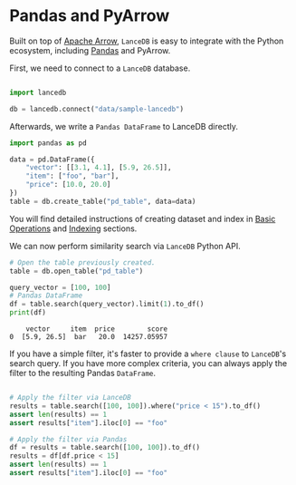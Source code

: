 # Pandas and PyArrow


Built on top of [Apache Arrow](https://arrow.apache.org/),
`LanceDB` is easy to integrate with the Python ecosystem, including [Pandas](https://pandas.pydata.org/)
and PyArrow.

First, we need to connect to a `LanceDB` database.

```py

import lancedb

db = lancedb.connect("data/sample-lancedb")
```

Afterwards, we write a `Pandas DataFrame` to LanceDB directly.

```py
import pandas as pd

data = pd.DataFrame({
    "vector": [[3.1, 4.1], [5.9, 26.5]],
    "item": ["foo", "bar"],
    "price": [10.0, 20.0]
})
table = db.create_table("pd_table", data=data)
```

You will find detailed instructions of creating dataset and index in
[Basic Operations](basic.md) and [Indexing](ann_indexes.md)
sections.


We can now perform similarity search via `LanceDB` Python API.

```py
# Open the table previously created.
table = db.open_table("pd_table")

query_vector = [100, 100]
# Pandas DataFrame
df = table.search(query_vector).limit(1).to_df()
print(df)
```

```
    vector     item  price        score
0  [5.9, 26.5]  bar   20.0  14257.05957
```

If you have a simple filter, it's faster to provide a `where clause` to `LanceDB`'s search query.
If you have more complex criteria, you can always apply the filter to the resulting Pandas `DataFrame`.

```python

# Apply the filter via LanceDB
results = table.search([100, 100]).where("price < 15").to_df()
assert len(results) == 1
assert results["item"].iloc[0] == "foo"

# Apply the filter via Pandas
df = results = table.search([100, 100]).to_df()
results = df[df.price < 15]
assert len(results) == 1
assert results["item"].iloc[0] == "foo"
```